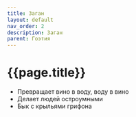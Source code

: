 ```yaml
---
title: Заган
layout: default
nav_order: 2
description: Заган
parent: Гоэтия
---
```


# {{page.title}}

- Превращает вино в воду, воду в вино
- Делает людей остроумными
- Бык с крыльями грифона

